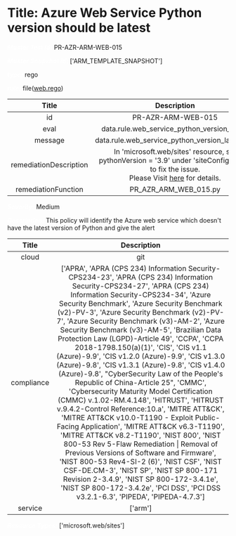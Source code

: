 



# Title: Azure Web Service Python version should be latest


***<font color="white">Master Test Id:</font>*** PR-AZR-ARM-WEB-015

***<font color="white">Master Snapshot Id:</font>*** ['ARM_TEMPLATE_SNAPSHOT']

***<font color="white">type:</font>*** rego

***<font color="white">rule:</font>*** file([web.rego])  
  
  
  
  

|Title|Description|
| :---: | :---: |
|id|PR-AZR-ARM-WEB-015|
|eval|data.rule.web_service_python_version_latest|
|message|data.rule.web_service_python_version_latest_err|
|remediationDescription|In 'microsoft.web/sites' resource, set pythonVersion = '3.9' under 'siteConfig' block to fix the issue.<br>Please Visit <a href='https://docs.microsoft.com/en-us/azure/templates/microsoft.web/sites' target='_blank'>here</a> for details.|
|remediationFunction|PR_AZR_ARM_WEB_015.py|


***<font color="white">Severity:</font>*** Medium

***<font color="white">Description:</font>*** This policy will identify the Azure web service which doesn't have the latest version of Python and give the alert  
  
  

|Title|Description|
| :---: | :---: |
|cloud|git|
|compliance|['APRA', 'APRA (CPS 234) Information Security-CPS234-23', 'APRA (CPS 234) Information Security-CPS234-27', 'APRA (CPS 234) Information Security-CPS234-34', 'Azure Security Benchmark', 'Azure Security Benchmark (v2)-PV-3', 'Azure Security Benchmark (v2)-PV-7', 'Azure Security Benchmark (v3)-AM-2', 'Azure Security Benchmark (v3)-AM-5', 'Brazilian Data Protection Law (LGPD)-Article 49', 'CCPA', 'CCPA 2018-1798.150(a)(1)', 'CIS', 'CIS v1.1 (Azure)-9.9', 'CIS v1.2.0 (Azure)-9.9', 'CIS v1.3.0 (Azure)-9.8', 'CIS v1.3.1 (Azure)-9.8', 'CIS v1.4.0 (Azure)-9.8', "CyberSecurity Law of the People's Republic of China-Article 25", 'CMMC', 'Cybersecurity Maturity Model Certification (CMMC) v.1.02-RM.4.148', 'HITRUST', 'HITRUST v.9.4.2-Control Reference:10.a', 'MITRE ATT&CK', 'MITRE ATT&CK v10.0-T1190 - Exploit Public-Facing Application', 'MITRE ATT&CK v6.3-T1190', 'MITRE ATT&CK v8.2-T1190', 'NIST 800', 'NIST 800-53 Rev 5-Flaw Remediation \| Removal of Previous Versions of Software and Firmware', 'NIST 800-53 Rev4-SI-2 (6)', 'NIST CSF', 'NIST CSF-DE.CM-3', 'NIST SP', 'NIST SP 800-171 Revision 2-3.4.9', 'NIST SP 800-172-3.4.1e', 'NIST SP 800-172-3.4.2e', 'PCI DSS', 'PCI DSS v3.2.1-6.3', 'PIPEDA', 'PIPEDA-4.7.3']|
|service|['arm']|


***<font color="white">Resource Types:</font>*** ['microsoft.web/sites']


[web.rego]: https://github.com/prancer-io/prancer-compliance-test/tree/master/azure/iac/web.rego
